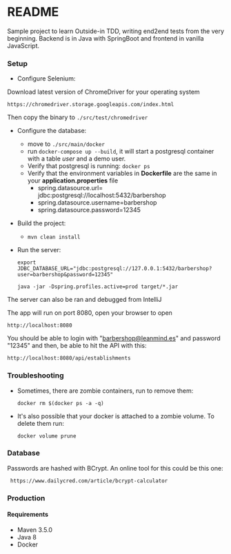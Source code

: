 # README #

Sample project to learn Outside-in TDD, 
writing end2end tests from the very beginning. Backend is in Java with SpringBoot and frontend in vanilla JavaScript.

### Setup ###

- Configure Selenium:

 Download latest version of ChromeDriver for your operating system

    https://chromedriver.storage.googleapis.com/index.html
    
Then copy the binary to `./src/test/chromedriver`    
   
- Configure the database:

  - move to `./src/main/docker`
  - run `docker-compose up --build`, it will start a postgresql container with a table *user* and a demo user. 
  - Verify that postgresql is running: `docker ps`
  - Verify that the environment variables in **Dockerfile** are the same in your **application.properties** file 
      - spring.datasource.url= jdbc:postgresql://localhost:5432/barbershop
      - spring.datasource.username=barbershop
      - spring.datasource.password=12345

- Build the project:
  - `mvn clean install`
  
- Run the server:

     `export JDBC_DATABASE_URL="jdbc:postgresql://127.0.0.1:5432/barbershop?user=barbershop&password=12345"`
     
    `java -jar -Dspring.profiles.active=prod target/*.jar`
    
The server can also be ran and debugged from IntelliJ     
    
The app will run on port 8080, open your browser to open 

    http://localhost:8080

You should be able to login with "barbershop@leanmind.es" and password "12345" and then, be able to hit the API with this:
    
    http://localhost:8080/api/establishments
  
  
  ### Troubleshooting
  
  - Sometimes, there are zombie containers, run to remove them:
  
      `docker rm $(docker ps -a -q)`
      
  - It's also possible that your docker is attached to a zombie volume. To delete them run:
     
       `docker volume prune`
      
### Database ###
Passwords are hashed with BCrypt. An online tool for this could be this one:      
            
     https://www.dailycred.com/article/bcrypt-calculator
      
### Production ###

#### Requirements ####
- Maven 3.5.0
- Java 8
- Docker
